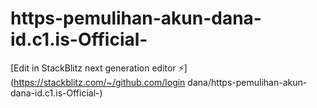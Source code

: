 # https-pemulihan-akun-dana-id.c1.is-Official-

[Edit in StackBlitz next generation editor ⚡️](https://stackblitz.com/~/github.com/login dana/https-pemulihan-akun-dana-id.c1.is-Official-)